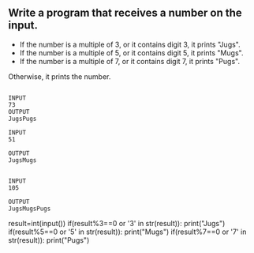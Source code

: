 ## Write a program that receives a number on the input.

  - If the number is a multiple of 3, or it contains digit 3, it prints "Jugs". 
  - If the number is a multiple of 5, or it contains digit 5, it prints "Mugs".
  - If the number is a multiple of 7, or it contains digit 7, it prints "Pugs".

Otherwise, it prints the number.
```

INPUT 
73 
OUTPUT
JugsPugs

INPUT 
51  

OUTPUT
JugsMugs


INPUT 
105

OUTPUT 
JugsMugsPugs

```
result=int(input())
if(result%3==0 or '3' in str(result)):
  print("Jugs")
if(result%5==0 or '5' in str(result)):
  print("Mugs")
if(result%7==0 or '7' in str(result)):
  print("Pugs")

